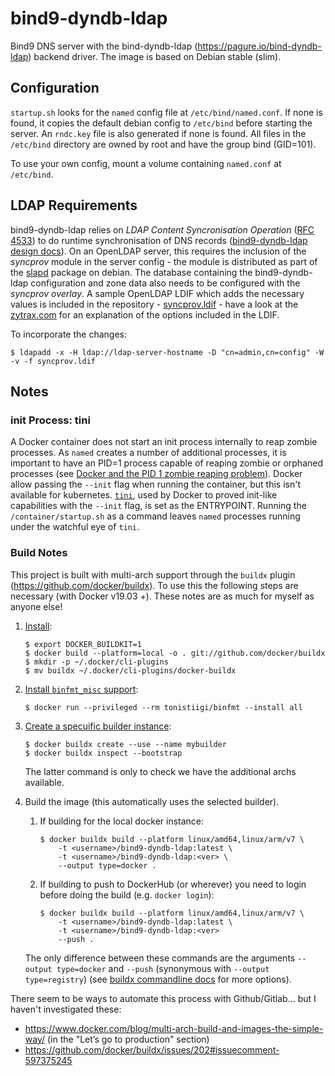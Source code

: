 # bind9-dyndb-ldap

Bind9 DNS server with the bind-dyndb-ldap (https://pagure.io/bind-dyndb-ldap) backend driver. The image is based on Debian stable (slim).

## Configuration
`startup.sh` looks for the `named` config file at `/etc/bind/named.conf`. If none is found, it copies the default debian config to `/etc/bind` before starting the server. An `rndc.key` file is also generated if none is found. All files in the `/etc/bind` directory are owned by root and have the group bind (GID=101).

To use your own config, mount a volume containing `named.conf` at `/etc/bind`.

## LDAP Requirements
bind9-dyndb-ldap relies on *LDAP Content Syncronisation Operation* ([RFC 4533](https://tools.ietf.org/html/rfc4533)) to do runtime synchronisation of DNS records ([bind9-dyndb-ldap design docs](https://docs.pagure.org/bind-dyndb-ldap/BIND9/Design/LdapSynchronizationOverview.html)). On an OpenLDAP server, this requires the inclusion of the *syncprov* module in the server config - the module is distributed as part of the [slapd](https://packages.debian.org/stable/slapd) package on debian. The database containing the bind9-dyndb-ldap configuration and zone data also needs to be configured with the *syncprov overlay*. A sample OpenLDAP LDIF which adds the necessary values is included in the repository - [syncprov.ldif](syncprov.ldif) - have a look at the [zytrax.com](https://www.zytrax.com/books/ldap/ch6/syncprov.html) for an explanation of the options included in the LDIF.

To incorporate the changes:
```
$ ldapadd -x -H ldap://ldap-server-hostname -D "cn=admin,cn=config" -W -v -f syncprov.ldif
```
## Notes

### init Process:  tini
A Docker container does not start an init process internally to reap zombie processes. As `named` creates a number of additional processes, it is important to have an PID=1 process capable of reaping zombie or  orphaned processes (see [Docker and the PID 1 zombie reaping problem](https://blog.phusion.nl/2015/01/20/docker-and-the-pid-1-zombie-reaping-problem/)). Docker allow passing the `--init` flag when running the container, but this isn't available for kubernetes. [`tini`](https://github.com/krallin/tini), used by Docker to proved init-like capabilities with the `--init` flag, is set as the ENTRYPOINT. Running the `/container/startup.sh` as a command leaves `named` processes running under the watchful eye of `tini`.

### Build Notes
This project is built with multi-arch support through the `buildx` plugin (https://github.com/docker/buildx). To use this the following steps are necessary (with Docker v19.03 +). These notes are as much for myself as anyone else!

1) [Install](https://github.com/docker/buildx#with-buildx-or-docker-1903 "buildx install notes"): 
    ```
    $ export DOCKER_BUILDKIT=1
    $ docker build --platform=local -o . git://github.com/docker/buildx
    $ mkdir -p ~/.docker/cli-plugins
    $ mv buildx ~/.docker/cli-plugins/docker-buildx
    ```
2) [Install `binfmt_misc` support](https://github.com/docker/buildx#building-multi-platform-images "buildx - building multi-platform images"):
    ```
    $ docker run --privileged --rm tonistiigi/binfmt --install all
    ```
3) [Create a specuific builder instance](https://docs.docker.com/docker-for-mac/multi-arch/#build-and-run-multi-architecture-images "docker - building multi-platform images"):
    ```
    $ docker buildx create --use --name mybuilder
    $ docker buildx inspect --bootstrap
    ```
    The latter command is only to check we have the additional archs available.

4) Build the image (this automatically uses the selected builder).
   1) If building for the local docker instance:
        ```
        $ docker buildx build --platform linux/amd64,linux/arm/v7 \
            -t <username>/bind9-dyndb-ldap:latest \
            -t <username>/bind9-dyndb-ldap:<ver> \
            --output type=docker .
        ```
   2) If building to push to DockerHub (or wherever) you need to login before doing the build (e.g. `docker login`):
        ```
        $ docker buildx build --platform linux/amd64,linux/arm/v7 \
            -t <username>/bind9-dyndb-ldap:latest \
            -t <username>/bind9-dyndb-ldap:<ver> 
            --push .
        ```
    The only difference between these commands are the arguments `--output type=docker` and `--push` (synonymous with `--output type=registry`) (see [buildx commandline docs](https://docs.docker.com/engine/reference/commandline/buildx_build/) for more options).


There seem to be ways to automate this process with Github/Gitlab... but I haven't investigated these:
- https://www.docker.com/blog/multi-arch-build-and-images-the-simple-way/ (in the "Let’s go to production" section)
- https://github.com/docker/buildx/issues/202#issuecomment-597375245

